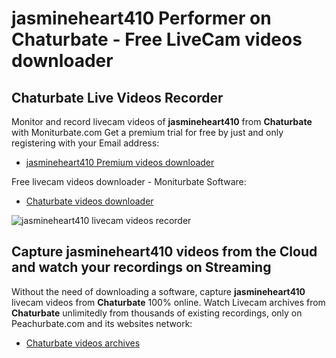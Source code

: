 # jasmineheart410 Performer on Chaturbate - Free LiveCam videos downloader

## Chaturbate Live Videos Recorder

Monitor and record livecam videos of **jasmineheart410** from **Chaturbate** with Moniturbate.com
Get a premium trial for free by just and only registering with your Email address:
* [jasmineheart410 Premium videos downloader](https://moniturbate.com/request-demo-licence-key.html)

Free livecam videos downloader - Moniturbate Software:
* [Chaturbate videos downloader](https://moniturbate.com/moniturbate-download-software.html)

![jasmineheart410 livecam videos recorder](https://peachurnet.com/templates/moniturbate-software.png)


## Capture jasmineheart410 videos from the Cloud and watch your recordings on Streaming

Without the need of downloading a software, capture **jasmineheart410** livecam videos from **Chaturbate** 100% online.
Watch Livecam archives from **Chaturbate** unlimitedly from thousands of existing recordings, only on Peachurbate.com and its websites network:
* [Chaturbate videos archives](https://peachurnet.com/)